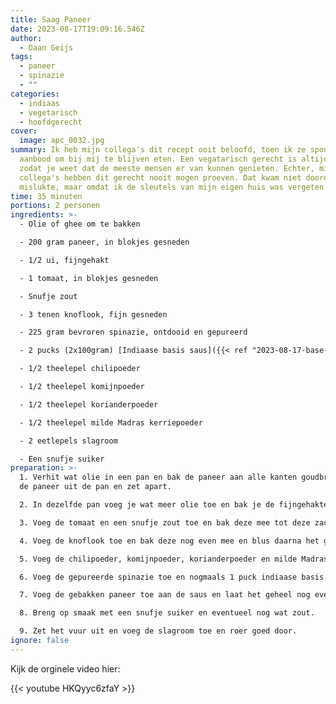 ```yaml
---
title: Saag Paneer
date: 2023-08-17T19:09:16.546Z
author:
  - Daan Geijs
tags:
  - paneer
  - spinazie
  - ""
categories:
  - indiaas
  - vegetarisch
  - hoofdgerecht
cover:
  image: apc_0032.jpg
summary: Ik heb mijn collega's dit recept ooit beloofd, toen ik ze spontaan
  aanbood om bij mij te blijven eten. Een vegatarisch gerecht is altijd veilig,
  zodat je weet dat de meeste mensen er van kunnen genieten. Echter, mijn
  collega's hebben dit gerecht nooit mogen proeven. Dat kwam niet doordat het
  mislukte, maar omdat ik de sleutels van mijn eigen huis was vergeten!
time: 35 minuten
portions: 2 personen
ingredients: >-
  - Olie of ghee om te bakken

  - 200 gram paneer, in blokjes gesneden

  - 1/2 ui, fijngehakt

  - 1 tomaat, in blokjes gesneden

  - Snufje zout 

  - 3 tenen knoflook, fijn gesneden

  - 225 gram bevroren spinazie, ontdooid en gepureerd

  - 2 pucks (2x100gram) [Indiaase basis saus]({{< ref "2023-08-17-base-gravy" >}}) 

  - 1/2 theelepel chilipoeder

  - 1/2 theelepel komijnpoeder

  - 1/2 theelepel korianderpoeder

  - 1/2 theelepel milde Madras kerriepoeder

  - 2 eetlepels slagroom

  - Een snufje suiker
preparation: >-
  1. Verhit wat olie in een pan en bak de paneer aan alle kanten goudbruin. Haal
  de paneer uit de pan en zet apart.

  2. In dezelfde pan voeg je wat meer olie toe en bak je de fijngehakte ui tot deze zacht is.

  3. Voeg de tomaat en een snufje zout toe en bak deze mee tot deze zacht is.

  4. Voeg de knoflook toe en bak deze nog even mee en blus daarna het geheel af met 1 puck indiaase basis saus.

  5. Voeg de chilipoeder, komijnpoeder, korianderpoeder en milde Madras kerriepoeder toe. Meng goed.

  6. Voeg de gepureerde spinazie toe en nogmaals 1 puck indiaase basis saus en meng goed. Laat het geheel sudderen tot de spinazie warm is.

  7. Voeg de gebakken paneer toe aan de saus en laat het geheel nog even sudderen zodat de smaken goed kunnen mengen.

  8. Breng op smaak met een snufje suiker en eventueel nog wat zout.

  9. Zet het vuur uit en voeg de slagroom toe en roer goed door.
ignore: false
---
```

Kijk de orginele video hier:

{{< youtube HKQyyc6zfaY >}} 